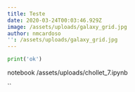 ```yaml
---
title: Teste
date: 2020-03-24T00:03:46.929Z
image: /assets/uploads/galaxy_grid.jpg
author: nmcardoso
'': /assets/uploads/galaxy_grid.jpg
---
```

```python
print('ok')
```

notebook /assets/uploads/chollet_7.ipynb

``